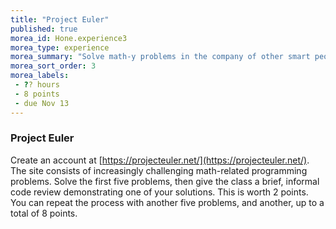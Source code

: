 ```yaml
---
title: "Project Euler"
published: true
morea_id: Hone.experience3
morea_type: experience
morea_summary: "Solve math-y problems in the company of other smart people. Get points for code reviews"
morea_sort_order: 3
morea_labels:
 - ?? hours
 - 8 points
 - due Nov 13
---
```


### Project Euler

Create an account at [https://projecteuler.net/](https://projecteuler.net/). The site consists of increasingly challenging math-related programming problems. Solve the first five problems, then give the class a brief, informal code review demonstrating one of your solutions. This is worth 2 points. You can repeat the process with another five problems, and another, up to a total of 8 points.
